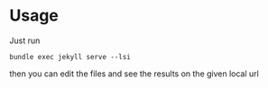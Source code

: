 # Usage

Just run
```
bundle exec jekyll serve --lsi
```

then you can edit the files and see the results on the given local url
